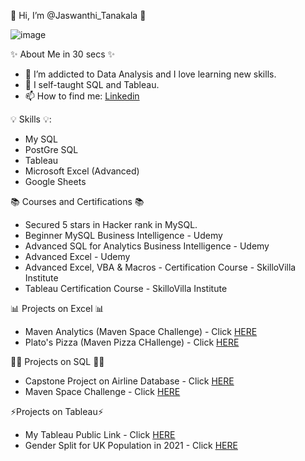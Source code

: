 👋 Hi, I’m @Jaswanthi_Tanakala 👋

![image](https://user-images.githubusercontent.com/115207167/197240489-44c5487f-3062-4b1c-82ea-b253e3154078.png)


✨ About Me in 30 secs ✨
- 👀 I’m addicted to Data Analysis and I love learning new skills.
- 🌱 I self-taught SQL and Tableau.
- 📫 How to find me: [Linkedin](https://www.linkedin.com/in/jaswanthi-tanakala/)

💡 Skills 💡:
- My SQL
- PostGre SQL
- Tableau
- Microsoft Excel (Advanced)
- Google Sheets

📚 Courses and Certifications 📚
- Secured 5 stars in Hacker rank in MySQL.
- Beginner MySQL Business Intelligence - Udemy
- Advanced SQL for Analytics Business Intelligence - Udemy
- Advanced Excel - Udemy
- Advanced Excel, VBA & Macros - Certification Course - SkilloVilla Institute
- Tableau Certification Course - SkilloVilla Institute

📊 Projects on Excel 📊
- Maven Analytics (Maven Space Challenge) - Click [HERE](https://www.linkedin.com/feed/update/urn:li:share:6972978330056683520/)
- Plato's Pizza (Maven Pizza CHallenge) - Click [HERE](https://www.linkedin.com/feed/update/urn:li:activity:6988839011859525632/)

👩‍💻 Projects on SQL 👩‍💻
- Capstone Project on Airline Database - Click [HERE](https://github.com/Jaswanthi0608/Capstone-Project---Airline-DB/commit/ee5521be7184b4e0b5590075efe2194678312bb9)
- Maven Space Challenge - Click [HERE](https://github.com/Jaswanthi0608/Maven-Space-Challenge)

⚡Projects on Tableau⚡
- My Tableau Public Link - Click [HERE](https://public.tableau.com/app/profile/jaswanthi.tanakala#!/)
- Gender Split for UK Population in 2021 - Click [HERE](https://public.tableau.com/app/profile/jaswanthi.tanakala/viz/ButterflyChart_16582249231350/Dashboard1)

